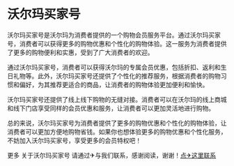 # 沃尔玛买家号

沃尔玛买家号是沃尔玛为消费者提供的一个购物会员服务平台。通过沃尔玛买家号，消费者可以获得更多的购物优惠和个性化的购物体验。这一服务为消费者提供了更多的购物便利和实惠，受到了广大消费者的欢迎。

通过沃尔玛买家号，消费者可以获得沃尔玛的专属会员优惠，包括折扣、返利和生日礼物等。此外，沃尔玛买家号还提供了个性化的推荐服务，根据消费者的购物习惯和偏好，为其推荐更适合的商品，让消费者的购物体验更加便利和愉快。

沃尔玛买家号还提供了线上线下购物的无缝对接。消费者可以在沃尔玛的线上商城和线下门店享受同样的会员优惠和服务，让消费者可以更加灵活地进行购物。

总的来说，沃尔玛买家号为消费者提供了更多的购物优惠和个性化的购物体验，让消费者可以更加方便地购物省钱。如果你也想体验更多的购物优惠和个性化服务，不妨加入沃尔玛买家号，享受更多的会员特权吧！

更多 关于沃尔玛买家号 请通过✈与我们联系，感谢阅读，谢谢！[点✈这里联系](https://add.k02.cc)